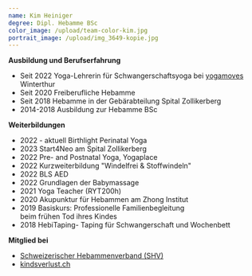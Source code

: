 ```yaml
---
name: Kim Heiniger
degree: Dipl. Hebamme BSc
color_image: /upload/team-color-kim.jpg
portrait_image: /upload/img_3649-kopie.jpg
---
```

**Ausbildung und Berufserfahrung**

* Seit 2022 Yoga-Lehrerin für Schwangerschaftsyoga bei [yogamoves](https://www.yoga-moves.ch) Winterthur
* Seit 2020 Freiberufliche Hebamme
* Seit 2018 Hebamme in der Gebärabteilung Spital Zollikerberg
* 2014-2018 Ausbildung zur Hebamme BSc

**Weiterbildungen**

* 2022 - aktuell Birthlight Perinatal Yoga 
* 2023 Start4Neo am Spital Zollikerberg
* 2022 Pre- and Postnatal Yoga, Yogaplace
* 2022 Kurzweiterbildung "Windelfrei & Stoffwindeln"
* 2022 BLS AED
* 2022 Grundlagen der Babymassage
* 2021 Yoga Teacher (RYT200h)
* 2020 Akupunktur für Hebammen am Zhong Institut
* 2019 Basiskurs: Professionelle Familienbegleitung\
  beim frühen Tod ihres Kindes
* 2018 HebiTaping- Taping für Schwangerschaft und Wochenbett

**Mitglied bei**

* [Schweizerischer Hebammenverband (SHV)](https://www.hebamme.ch "https\://www.hebamme.ch")
* [kindsverlust.ch](https://www.kindsverlust.ch)